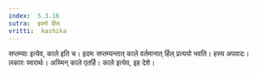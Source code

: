 ```yaml
---
index:  5.3.16
sutra:  इदमो र्हिल्
vritti:  kashika 
---
```


सप्तम्याः इत्येव, काले इति च। इदमः सप्तम्यन्तात् काले वर्तमानात् र्हिल् प्रत्ययो भवति। हस्य अपवादः। लकारः स्वरार्थः। अस्मिन् काले एतर्हि। काले इत्येव, इह देशे।

